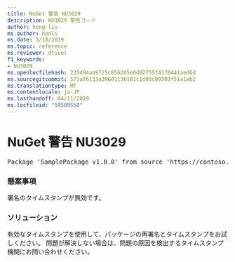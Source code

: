 ```yaml
---
title: NuGet 警告 NU3029
description: NU3029 警告コード
author: heng-liu
ms.author: henli
ms.date: 3/18/2019
ms.topic: reference
ms.reviewer: dtivel
f1_keywords:
- NU3029
ms.openlocfilehash: 235494aa9725c8562d5e0d02755f4170441aed6d
ms.sourcegitcommit: 573af6133a39601136181c1d98c09303f51a1ab2
ms.translationtype: MT
ms.contentlocale: ja-JP
ms.lasthandoff: 04/11/2019
ms.locfileid: "59509550"
---
```

# <a name="nuget-warning-nu3029"></a>NuGet 警告 NU3029

<pre>Package 'SamplePackage v1.0.0' from source 'https://contoso.com/index.json': The timestamp signature is invalid.</pre>

### <a name="issue"></a>懸案事項

署名のタイムスタンプが無効です。


### <a name="solution"></a>ソリューション

有効なタイムスタンプを使用して、パッケージの再署名とタイムスタンプをお試しください。 問題が解決しない場合は、問題の原因を検出するタイムスタンプ機関にお問い合わせください。